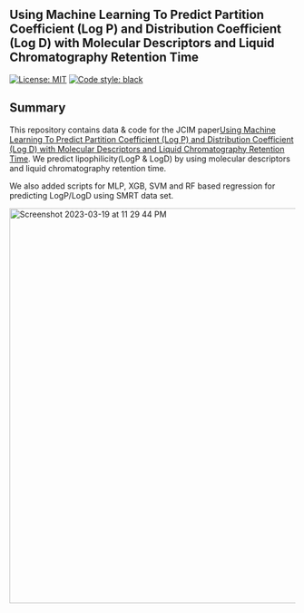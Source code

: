 ## Using Machine Learning To Predict Partition Coefficient (Log P) and Distribution Coefficient (Log D) with Molecular Descriptors and Liquid Chromatography Retention Time

[![License: MIT](https://img.shields.io/badge/License-MIT-yellow.svg)](https://opensource.org/licenses/MIT)
[![Code style: black](https://img.shields.io/badge/code%20style-black-000000.svg)](https://github.com/psf/black)

## Summary

This repository contains data & code for the JCIM paper[Using Machine Learning To Predict Partition Coefficient (Log P) and Distribution Coefficient (Log D) with Molecular Descriptors and Liquid Chromatography Retention Time](https://pubs.acs.org/doi/10.1021/acs.jcim.2c01373). We predict lipophilicity(LogP & LogD) by using molecular descriptors and liquid chromatography retention time.


 We also added scripts for MLP, XGB, SVM and RF based regression for predicting LogP/LogD using SMRT data set.


<img width="697" alt="Screenshot 2023-03-19 at 11 29 44 PM" src="https://user-images.githubusercontent.com/48637026/226186569-81f9df83-9b1e-4d49-a308-4569a39d3a71.png">
